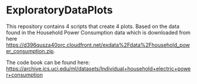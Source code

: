# ExploratoryDataPlots

This repository contains 4 scripts that create 4 plots. 
Based on the data found in the Household Power Consumption data which is downloaded from here https://d396qusza40orc.cloudfront.net/exdata%2Fdata%2Fhousehold_power_consumption.zip. 

The code book can be found here: 
https://archive.ics.uci.edu/ml/datasets/Individual+household+electric+power+consumption
